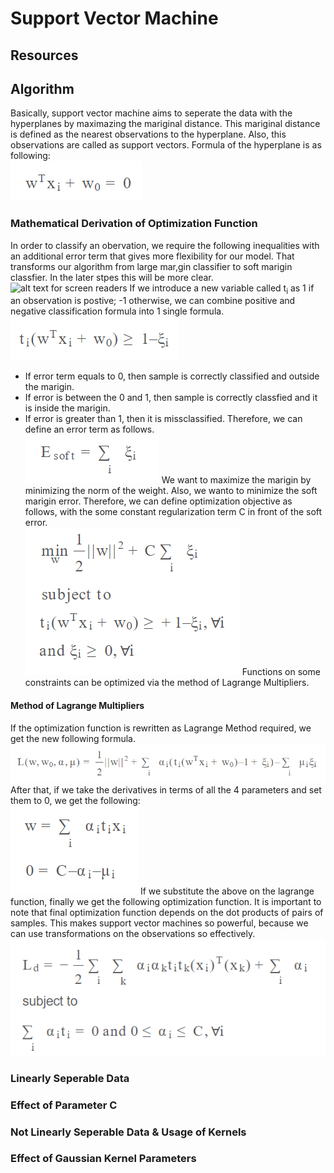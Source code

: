 # Support Vector Machine
## Resources
## Algorithm
Basically, support vector machine aims to seperate the data with the hyperplanes by maximazing the mariginal distance. 
This mariginal distance is defined as the nearest observations to the hyperplane. Also, this observations are called as support vectors. Formula of the
hyperplane is as following: </br>
![alt text for screen readers](images/hyperplane-formula.png "Hyperplane Formula")
### Mathematical Derivation of Optimization Function
In order to classify an obervation, we require the following inequalities with an additional error term that gives more flexibility for our model. That transforms
our algorithm from large mar,gin classifier to soft marigin classfier. In the later stpes this will be more clear. </br>
![alt text for screen readers](images/pn-samples.png "Classification Requirement")
If we introduce a new variable called t<sub>i</sub> as 1 if an observation is postive; -1 otherwise, we can combine positive and negative classification 
formula into 1 single formula.
![alt text for screen readers](images/combine-pn.png "Combined Requirement")
* If error term equals to 0, then sample is correctly classified and outside the marigin.
* If error is between the 0 and 1, then sample is correctly classfied and it is inside the marigin.
* If error is greater than 1, then it is missclassified.
Therefore, we can define an error term as follows. </br>
![alt text for screen readers](images/soft-marigin-error.png "Soft Marigin Error")
We want to maximize the marigin by minimizing the norm of the weight. Also, we wanto to minimize the soft marigin error. Therefore, we can define optimization
objective as follows, with the some constant regularization term C in front of the soft error. </br>
![alt text for screen readers](images/optimization-func.png "Optimization Objective")
Functions on some constraints can be optimized via the method of Lagrange Multipliers.
#### Method of Lagrange Multipliers
If the optimization function is rewritten as Lagrange Method required, we get the new following formula. </br>
![alt text for screen readers](images/lagrange.png "Lagrange Method")
After that, if we take the derivatives in terms of all the 4 parameters and set them to 0, we get the following: </br>
![alt text for screen readers](images/lagrange-subs.png "Lagrange Derivatives")
If we substitute the above on the lagrange function, finally we get the following optimization function. It is important to note that final optimization function depends
on the dot products of pairs of samples. This makes support vector machines so powerful, because we can use transformations on the observations so effectively.
![alt text for screen readers](images/final-optimization.png "Final Optimization Objective")
### Linearly Seperable Data
### Effect of Parameter C
### Not Linearly Seperable Data & Usage of Kernels
### Effect of Gaussian Kernel Parameters
